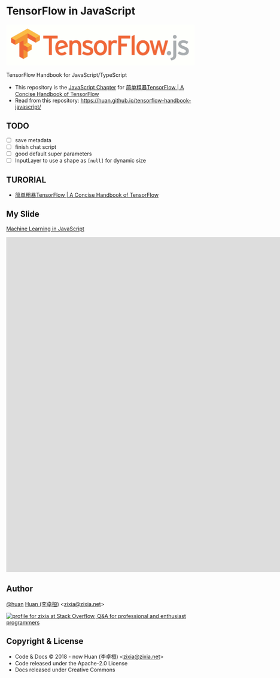 # TensorFlow in JavaScript

![Javascript for TensorFlow](docs/images/tensorflow-js.gif)

TensorFlow Handbook for JavaScript/TypeScript

* This repository is the [JavaScript Chapter](https://tf.wiki/zh/deployment/javascript.html) for [简单粗暴TensorFlow | A Concise Handbook of TensorFlow](https://tf.wiki)
* Read from this repository: <https://huan.github.io/tensorflow-handbook-javascript/>

## TODO

- [ ] save metadata
- [ ] finish chat script
- [ ] good default super parameters
- [ ] InputLayer to use a shape as `[null]` for dynamic size

## TURORIAL

- [简单粗暴TensorFlow | A Concise Handbook of TensorFlow](https://tf.wiki)

## My Slide

[Machine Learning in JavaScript](https://docs.google.com/presentation/d/10u2hKAz4VjryCYr-oHxcxX4HzFeKOir7lq79ASV6TIA/edit?usp=sharing)

<iframe src="https://docs.google.com/presentation/d/e/2PACX-1vTUzNOjNR17yUobueoqQmFIELue0vOLnHTCwncFtpl5TtDC00u97ppl1ekJbNNUiZ7NRW0B6cUwdV_X/embed?start=false&loop=false&delayms=3000" frameborder="0" width="1536" height="893" allowfullscreen="true" mozallowfullscreen="true" webkitallowfullscreen="true"></iframe>

## Author

[@huan](https://github.com/huan) [Huan (李卓桓)](https://linkedin.com/in/zixia) \<zixia@zixia.net\>

<a href="http://stackoverflow.com/users/1123955/zixia">
  <img src="http://stackoverflow.com/users/flair/1123955.png" width="208" height="58" alt="profile for zixia at Stack Overflow, Q&amp;A for professional and enthusiast programmers" title="profile for zixia at Stack Overflow, Q&amp;A for professional and enthusiast programmers">
</a>

## Copyright & License

- Code & Docs © 2018 - now Huan (李卓桓) \<zixia@zixia.net\>
- Code released under the Apache-2.0 License
- Docs released under Creative Commons
